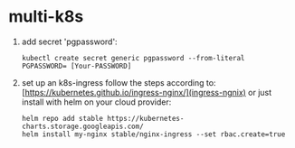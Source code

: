 
# multi-k8s

 1. add secret 'pgpassword':

	    kubectl create secret generic pgpassword --from-literal  PGPASSWORD= [Your-PASSWORD]

 2. set up an k8s-ingress
 follow the steps according to: [https://kubernetes.github.io/ingress-nginx/](ingress-ngnix)
  or just install with helm on your cloud provider:

        helm repo add stable https://kubernetes-charts.storage.googleapis.com/
        helm install my-nginx stable/nginx-ingress --set rbac.create=true 
